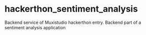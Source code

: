 # hackerthon_sentiment_analysis
Backend service  of Muxistudio hackerthon entry. Backend part of a sentiment analysis application
